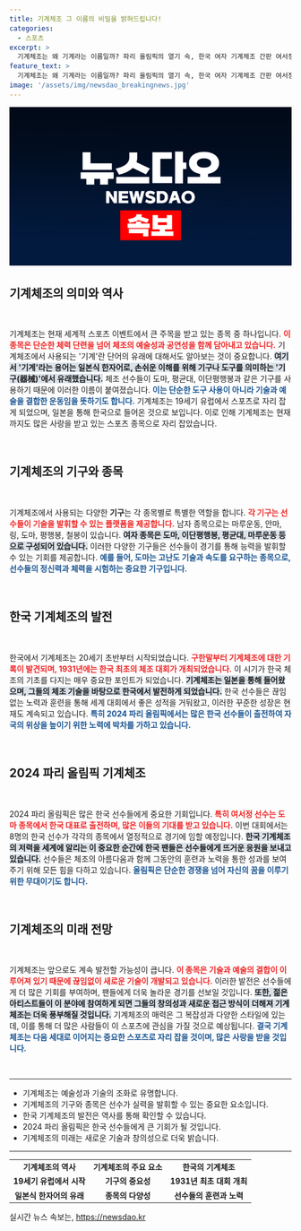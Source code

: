 ```yaml
---
title: 기계체조 그 이름의 비밀을 밝혀드립니다!
categories:
  - 스포츠
excerpt: >
  기계체조는 왜 기계라는 이름일까? 파리 올림픽의 열기 속, 한국 여자 기계체조 간판 여서정이 도전한 그 진짜 의미! 예술체조로 불리는 기계체조의 숨겨진 유래를 알아보자.
feature_text: >
  기계체조는 왜 기계라는 이름일까? 파리 올림픽의 열기 속, 한국 여자 기계체조 간판 여서정이 도전한 그 진짜 의미! 예술체조로 불리는 기계체조의 숨겨진 유래를 알아보자.
image: '/assets/img/newsdao_breakingnews.jpg'
---
```


<p><img src="/assets/img/newsdao_breakingnews.jpg" alt="firstkoreanews 속보" /></p>

<h2 data-ke-size="size26">기계체조의 의미와 역사</h2>

<p data-ke-size="size16">&nbsp;</p>

<p>기계체조는 현재 세계적 스포츠 이벤트에서 큰 주목을 받고 있는 종목 중 하나입니다. <b><span style="color: #ee2323;">이 종목은 단순한 체력 단련을 넘어 체조의 예술성과 공연성을 함께 담아내고 있습니다.</span></b> 기계체조에서 사용되는 '기계'란 단어의 유래에 대해서도 알아보는 것이 중요합니다. <b><span style="background-color: #21538527;">여기서 '기계'라는 용어는 일본식 한자어로, 손쉬운 이해를 위해 기구나 도구를 의미하는 '기구(器械)'에서 유래했습니다.</span></b> 체조 선수들이 도마, 평균대, 이단평행봉과 같은 기구를 사용하기 때문에 이러한 이름이 붙여졌습니다. <b><span style="color: #1a5490;">이는 단순한 도구 사용이 아니라 기술과 예술을 결합한 운동임을 뜻하기도 합니다.</span></b> 기계체조는 19세기 유럽에서 스포츠로 자리 잡게 되었으며, 일본을 통해 한국으로 들어온 것으로 보입니다. 이로 인해 기계체조는 현재까지도 많은 사랑을 받고 있는 스포츠 종목으로 자리 잡았습니다. </p>

<p data-ke-size="size16">&nbsp;</p>

<h2 data-ke-size="size26">기계체조의 기구와 종목</h2>

<p data-ke-size="size16">&nbsp;</p>

<p>기계체조에서 사용되는 다양한 <b>기구</b>는 각 종목별로 특별한 역할을 합니다. <b><span style="color: #ee2323;">각 기구는 선수들이 기술을 발휘할 수 있는 플랫폼을 제공합니다.</span></b> 남자 종목으로는 마루운동, 안마, 링, 도마, 평행봉, 철봉이 있습니다. <b><span style="background-color: #21538527;">여자 종목은 도마, 이단평행봉, 평균대, 마루운동 등으로 구성되어 있습니다.</span></b> 이러한 다양한 기구들은 선수들이 경기를 통해 능력을 발휘할 수 있는 기회를 제공합니다. <b><span style="color: #1a5490;">예를 들어, 도마는 고난도 기술과 속도를 요구하는 종목으로, 선수들의 정신력과 체력을 시험하는 중요한 기구입니다.</span></b> </p>

<p data-ke-size="size16">&nbsp;</p>

<h2 data-ke-size="size26">한국 기계체조의 발전</h2>

<p data-ke-size="size16">&nbsp;</p>

<p>한국에서 기계체조는 20세기 초반부터 시작되었습니다. <b><span style="color: #ee2323;">구한말부터 기계체조에 대한 기록이 발견되며, 1931년에는 한국 최초의 체조 대회가 개최되었습니다.</span></b> 이 시기가 한국 체조의 기초를 다지는 매우 중요한 포인트가 되었습니다. <b><span style="background-color: #21538527;">기계체조는 일본을 통해 들어왔으며, 그들의 체조 기술을 바탕으로 한국에서 발전하게 되었습니다.</span></b> 한국 선수들은 끊임없는 노력과 훈련을 통해 세계 대회에서 좋은 성적을 거둬왔고, 이러한 꾸준한 성장은 현재도 계속되고 있습니다. <b><span style="color: #1a5490;">특히 2024 파리 올림픽에서는 많은 한국 선수들이 출전하여 자국의 위상을 높이기 위한 노력에 박차를 가하고 있습니다.</span></b> </p>

<p data-ke-size="size16">&nbsp;</p>

<h2 data-ke-size="size26">2024 파리 올림픽 기계체조</h2>

<p data-ke-size="size16">&nbsp;</p>

<p>2024 파리 올림픽은 많은 한국 선수들에게 중요한 기회입니다. <b><span style="color: #ee2323;">특히 여서정 선수는 도마 종목에서 한국 대표로 출전하며, 많은 이들의 기대를 받고 있습니다.</span></b> 이번 대회에서는 8명의 한국 선수가 각각의 종목에서 열정적으로 경기에 임할 예정입니다. <b><span style="background-color: #21538527;">한국 기계체조의 저력을 세계에 알리는 이 중요한 순간에 한국 팬들은 선수들에게 뜨거운 응원을 보내고 있습니다.</span></b> 선수들은 체조의 아름다움과 함께 그동안의 훈련과 노력을 통한 성과를 보여주기 위해 모든 힘을 다하고 있습니다. <b><span style="color: #1a5490;">올림픽은 단순한 경쟁을 넘어 자신의 꿈을 이루기 위한 무대이기도 합니다.</span></b> </p>

<p data-ke-size="size16">&nbsp;</p>

<h2 data-ke-size="size26">기계체조의 미래 전망</h2>

<p data-ke-size="size16">&nbsp;</p>

<p>기계체조는 앞으로도 계속 발전할 가능성이 큽니다. <b><span style="color: #ee2323;">이 종목은 기술과 예술의 결합이 이루어져 있기 때문에 끊임없이 새로운 기술이 개발되고 있습니다.</span></b> 이러한 발전은 선수들에게 더 많은 기회를 부여하며, 팬들에게 더욱 놀라운 경기를 선보일 것입니다. <b><span style="background-color: #21538527;">또한, 젊은 아티스트들이 이 분야에 참여하게 되면 그들의 창의성과 새로운 접근 방식이 더해져 기계체조는 더욱 풍부해질 것입니다.</span></b> 기계체조의 매력은 그 복잡성과 다양한 스타일에 있는데, 이를 통해 더 많은 사람들이 이 스포츠에 관심을 가질 것으로 예상됩니다. <b><span style="color: #1a5490;">결국 기계체조는 다음 세대로 이어지는 중요한 스포츠로 자리 잡을 것이며, 많은 사랑을 받을 것입니다.</span></b> </p>

<p data-ke-size="size16">&nbsp;</p>

<hr>

<ul>
<li>기계체조는 예술성과 기술의 조화로 유명합니다.</li>
<li>기계체조의 기구와 종목은 선수가 실력을 발휘할 수 있는 중요한 요소입니다.</li>
<li>한국 기계체조의 발전은 역사를 통해 확인할 수 있습니다.</li>
<li>2024 파리 올림픽은 한국 선수들에게 큰 기회가 될 것입니다.</li>
<li>기계체조의 미래는 새로운 기술과 창의성으로 더욱 밝습니다.</li>
</ul>

<hr>

<table style="width:100%">
<tr>
<td style="text-align: center; height: 17px;"><b>기계체조의 역사</b></td>
<td style="text-align: center; height: 17px;"><b>기계체조의 주요 요소</b></td>
<td style="text-align: center; height: 17px;"><b>한국의 기계체조</b></td>
</tr>
<tr>
<td style="text-align: center; height: 17px;"><b>19세기 유럽에서 시작</b></td>
<td style="text-align: center; height: 17px;"><b>기구의 중요성</b></td>
<td style="text-align: center; height: 17px;"><b>1931년 최초 대회 개최</b></td>
</tr>
<tr>
<td style="text-align: center; height: 17px;"><b>일본식 한자어의 유래</b></td>
<td style="text-align: center; height: 17px;"><b>종목의 다양성</b></td>
<td style="text-align: center; height: 17px;"><b>선수들의 훈련과 노력</b></td>
</tr>
</table>
실시간 뉴스 속보는, <a href="https://newsdao.kr" rel="dofollow">https://newsdao.kr</a>


